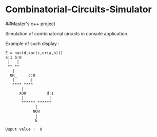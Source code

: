 # Combinatorial-Circuits-Simulator
##Master's c++ project

Simulation of combinatorial circuits in console application.

Example of such display : 
```
E = nor(d,xor(c,or(a,b)))
a:1 b:0
 |   |
 ** **
   |
  OR_     c:0
   |       |
   **** ****
       |
      XOR         d:1
       |           |
       ****** ******
             |
            NOR
             |
             E

Ouput value :  0

```